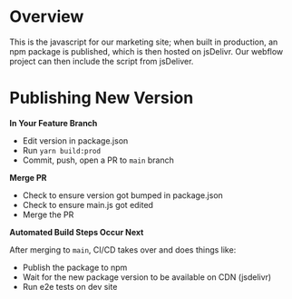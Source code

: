 # Overview

This is the javascript for our marketing site; when built in production, an npm package is published, which is then hosted on jsDelivr. Our webflow project can then include the script from jsDeliver. 

# Publishing New Version

**In Your Feature Branch**

- Edit version in package.json
- Run `yarn build:prod`
- Commit, push, open a PR to `main` branch

**Merge PR**

- Check to ensure version got bumped in package.json
- Check to ensure main.js got edited
- Merge the PR

**Automated Build Steps Occur Next**

After merging to `main`, CI/CD takes over and does things like:
- Publish the package to npm
- Wait for the new package version to be available on CDN (jsdelivr)
- Run e2e tests on dev site
